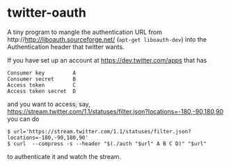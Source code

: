 twitter-oauth
=============

A tiny program to mangle the authentication URL from
http://http://liboauth.sourceforge.net/
(<code>apt-get liboauth-dev</code>)
into the Authentication header that twitter wants.

If you have set up an account at
https://dev.twitter.com/apps
that has

    Consumer key         A
    Consumer secret      B
    Access token         C
    Access token secret  D

and you want to access, say,
https://stream.twitter.com/1.1/statuses/filter.json?locations=-180,-90,180,90
you can do

    $ url='https://stream.twitter.com/1.1/statuses/filter.json?locations=-180,-90,180,90'
    $ curl  --compress -s --header "$(./auth "$url" A B C D)" "$url"

to authenticate it and watch the stream.
    
